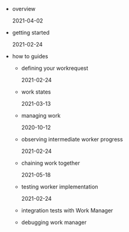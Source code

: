 - overview

  2021-04-02

- getting started  

  2021-02-24

- how to guides

  - defining your workrequest 

    2021-02-24

  - work states

    2021-03-13

  - managing work

    2020-10-12

  - observing intermediate worker progress

    2021-02-24

  - chaining work together

    2021-05-18 

  - testing worker implementation 
  
     2021-02-24 
  
  - integration tests with Work Manager 
  
    
  
  - debugging work manager